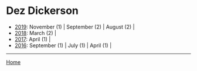 # Dez Dickerson

  * [2019](./dez-dickerson-2019.md): 
      November (1) | 
      September (2) | 
      August (2) | 
  * [2018](./dez-dickerson-2018.md): 
      March (2) | 
  * [2017](./dez-dickerson-2017.md): 
      April (1) | 
  * [2016](./dez-dickerson-2016.md): 
      September (1) | 
      July (1) | 
      April (1) | 

----

[Home](../)
